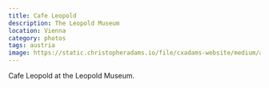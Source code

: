 ```yaml
---
title: Cafe Leopold
description: The Leopold Museum
location: Vienna
category: photos
tags: austria
image: https://static.christopheradams.io/file/cxadams-website/medium/albums/2019/20190219-1552_Vienna_Leopold/20190219-1552_Vienna_Leopold_L1000725-0.jpg
---
```


Cafe Leopold at the Leopold Museum.
